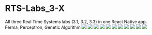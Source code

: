 # RTS-Labs_3-X
All three Real Time Systems labs (3.1, 3.2, 3.3) in one React Native app. Ferma, Perceptron, Genetic Algorithm
![](./assets/examples/Screenshot_20200407-114536.png)
![](./assets/examples/Screenshot_20200407-114548.png)
![](./assets/examples/Screenshot_20200407-114603.png)
![](./assets/examples/Screenshot_20200407-114610.png)
![](./assets/examples/Screenshot_20200407-114616.png)
![](./assets/examples/Screenshot_20200407-114642.png)
![](./assets/examples/Screenshot_20200407-114646.png)
![](./assets/examples/Screenshot_20200407-114732.png)
![](./assets/examples/Screenshot_20200407-114737.png)
![](./assets/examples/Screenshot_20200407-114751.png)
![](./assets/examples/Screenshot_20200407-114805.png)
